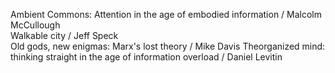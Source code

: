 Ambient Commons: Attention in the age of embodied information / Malcolm McCullough  
Walkable city / Jeff Speck  
Old gods, new enigmas: Marx's lost theory / Mike Davis
Theorganized mind: thinking straight in the age of information overload / Daniel Levitin
